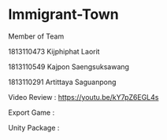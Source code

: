 # Immigrant-Town
Member of Team

1813110473 Kijphiphat Laorit

1813110549 Kajpon Saengsuksawang 

1813110291 Artittaya Saguanpong 

Video Review : https://youtu.be/kY7pZ6EGL4s

Export Game  : 

Unity Package : 

